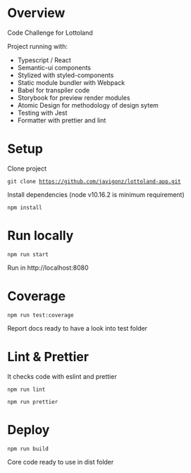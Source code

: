 # Overview

Code Challenge for Lottoland

Project running with: 
  - Typescript / React
  - Semantic-ui components
  - Stylized with styled-components
  - Static module bundler with Webpack
  - Babel for transpiler code
  - Storybook for preview render modules
  - Atomic Design for methodology of design sytem
  - Testing with Jest
  - Formatter with prettier and lint

# Setup

Clone project

<code>git clone https://github.com/javigonz/lottoland-app.git</code>

Install dependencies (node v10.16.2 is minimum requirement)

<code>npm install</code>

# Run locally

<code>npm run start</code>

Run in http://localhost:8080

# Coverage

<code>npm run test:coverage</code>

Report docs ready to have a look into test folder

# Lint & Prettier

It checks code with eslint and prettier

<code>npm run lint</code>

<code>npm run prettier</code>

# Deploy

<code>npm run build</code>

Core code ready to use in dist folder


